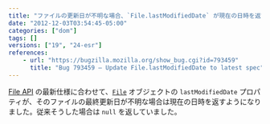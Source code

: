 ```yaml
---
title: "ファイルの更新日が不明な場合、`File.lastModifiedDate` が現在の日時を返すようになりました"
date: "2012-12-03T03:54:45-05:00"
categories: ["dom"]
tags: []
versions: ["19", "24-esr"]
references:
    - url: "https://bugzilla.mozilla.org/show_bug.cgi?id=793459"
      title: "Bug 793459 – Update File.lastModifiedDate to latest spec"
---
```

[File API](https://www.w3.org/TR/FileAPI/) の最新仕様に合わせて、[`File`](https://developer.mozilla.org/docs/DOM/File) オブジェクトの `lastModifiedDate` プロパティが、そのファイルの最終更新日が不明な場合は現在の日時を返すようになりました。従来そうした場合は `null` を返していました。
